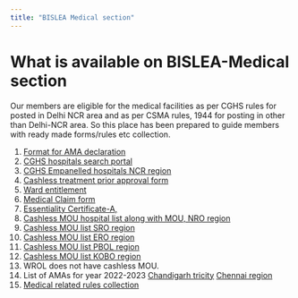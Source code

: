 ```yaml
---
title: "BISLEA Medical section"
---
```


What is available on BISLEA-Medical section
======

Our members are eligible for the medical facilities as per CGHS rules for posted in Delhi NCR area and as per CSMA rules, 1944 for posting in other than Delhi-NCR area. So this place has been prepared to guide members with ready made forms/rules etc collection. 

1. [Format for AMA declaration](https://docs.google.com/document/d/1HVlokh0xH_K7-ZZ5nbZUywzMejflrDmphuvqNrgHaPs/edit)
2. [CGHS hospitals search portal](https://cghs.nic.in/reports/view_hospital.jsp)
3. [CGHS Empanelled hospitals NCR region](https://www.bis.gov.in/index.php/pensioners/)
4. [Cashless treatment prior approval form](https://drive.google.com/file/d/17rOEhCeqKdiKsUK5sXercjDr12RaoIlv/view?usp=share_link)
5. [Ward entitlement](https://drive.google.com/file/d/18jWTHTiakyLK4a9jD_YH6eCUCrwqz-hr/view?usp=share_link)
6. [Medical Claim form](https://drive.google.com/file/d/1ViwYrXMb_C5BPTA3NsdYWRhMqWYuDurg/view?usp=share_link)
7. [Essentiality Certificate-A,](https://drive.google.com/file/d/1TOiQZNNneZnYsF_wwDftkQ3287rdEjkh/view?usp=share_link)
8. [Cashless MOU hospital list along with MOU, NRO region](https://drive.google.com/file/d/1plTs7ihI4NZ5pxoChP0uZPFJzaV0K0xM/view?usp=share_link)
9. [Cashless MOU list SRO region](https://drive.google.com/file/d/1LJaGgaUkDjXEifiWKWpIVQBLa-wkJU9f/view?usp=share_link)
10. [Cashless MOU list ERO region](https://drive.google.com/file/d/1lvkRLjMlE0GlwxQ-MsT8gl0Ai9mVHqb1/view?usp=share_link)
11. [Cashless MOU list PBOL region](https://drive.google.com/file/d/1uO5_vkQ83ot146MUZvn36RBYqZwOzY48/view?usp=share_link)
12. [Cashless MOU list KOBO region](https://drive.google.com/file/d/1PGahWay_mUbOtKZ5wTu8Z1dd0WOZt3BB/view?usp=share_link)
13. WROL does not have cashless MOU.
14. List of AMAs for year 2022-2023 [Chandigarh tricity](https://cgewccchd.com/Notifications/AMA%20LIST%202022-23.pdf) [Chennai region](https://drive.google.com/file/d/1xBiCQY3eN_kLJpm22zE0YJA8FHiuWK1i/view?usp=share_link)
15. [Medical related rules collection](https://drive.google.com/drive/folders/1USgbF3a8YwEt0mEQhYFCwBbY3HkGeQuD)

